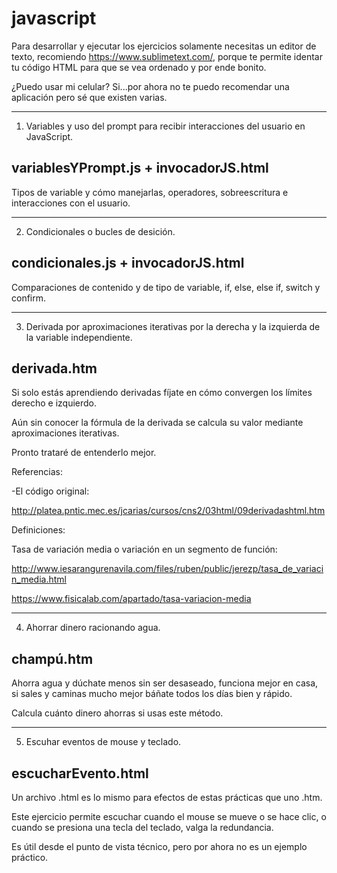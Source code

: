 # javascript

Para desarrollar y ejecutar los ejercicios solamente necesitas un editor de texto, recomiendo https://www.sublimetext.com/, porque te permite identar 
tu código HTML para que se vea ordenado y por ende bonito.

¿Puedo usar mi celular? Si...por ahora no te puedo recomendar una aplicación pero sé que existen varias.

------------------------------------------------------------------------------------------------------
1. Variables y uso del prompt para recibir interacciones del usuario en JavaScript.

variablesYPrompt.js + invocadorJS.html
------------------------------------------------------------------------------------------------------

Tipos de variable y cómo manejarlas, operadores, sobreescritura e interacciones con el usuario.

------------------------------------------------------------------------------------------------------
2. Condicionales o bucles de desición.

condicionales.js + invocadorJS.html
------------------------------------------------------------------------------------------------------

Comparaciones de contenido y de tipo de variable, if, else, else if, switch y confirm.

------------------------------------------------------------------------------------------------------
3. Derivada por aproximaciones iterativas por la derecha y la izquierda de la variable independiente.

derivada.htm
------------------------------------------------------------------------------------------------------

Si solo estás aprendiendo derivadas fíjate en cómo convergen los límites derecho e izquierdo. 

Aún sin conocer la fórmula de la derivada se calcula su valor mediante aproximaciones iterativas.

Pronto trataré de entenderlo mejor.

Referencias:

-El código original:

http://platea.pntic.mec.es/jcarias/cursos/cns2/03html/09derivadashtml.htm

Definiciones:

Tasa de variación media o variación en un segmento de función:

http://www.iesarangurenavila.com/files/ruben/public/jerezp/tasa_de_variacin_media.html

https://www.fisicalab.com/apartado/tasa-variacion-media


------------------------------------------------------------------------------------------------------
4. Ahorrar dinero racionando agua.

champú.htm
------------------------------------------------------------------------------------------------------

Ahorra agua y dúchate menos sin ser desaseado, funciona mejor en casa, si sales y caminas mucho mejor báñate todos los días bien y rápido.

Calcula cuánto dinero ahorras si usas este método.


------------------------------------------------------------------------------------------------------
5. Escuhar eventos de mouse y teclado.

escucharEvento.html
------------------------------------------------------------------------------------------------------

Un archivo .html es lo mismo para efectos de estas prácticas que uno .htm.

Este ejercicio permite escuchar cuando el mouse se mueve o se hace clic, o cuando se presiona una tecla
del teclado, valga la redundancia.

Es útil desde el punto de vista técnico, pero por ahora no es un ejemplo práctico.
